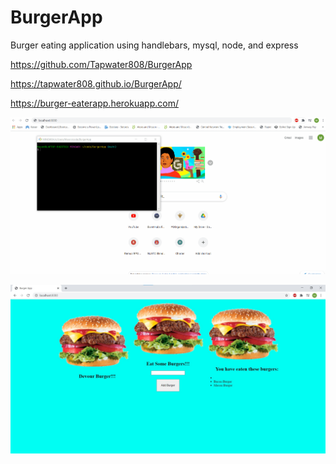 # BurgerApp

Burger eating application using handlebars, mysql, node, and express

https://github.com/Tapwater808/BurgerApp

 https://tapwater808.github.io/BurgerApp/
 
 https://burger-eaterapp.herokuapp.com/

![](https://github.com/Tapwater808/BurgerApp/blob/main/public/img/Useage.gif)

![](https://github.com/Tapwater808/BurgerApp/blob/main/public/img/Screenshot.jpg)
